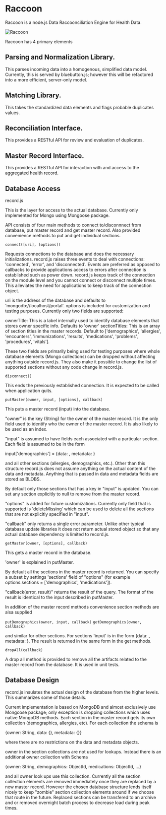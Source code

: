 Raccoon
=========

Raccoon is a node.js Data Raccoonciliation Engine for Health Data.

![Raccoon](http://upload.wikimedia.org/wikipedia/commons/thumb/2/24/Yawning_Raccoon.jpg/976px-Yawning_Raccoon.jpg)

Raccoon has 4 primary elements

Parsing and Normalization Library.
---------
This parses incoming data into a homogenous, simplified data model.  Currently, this is served by bluebutton.js; however this will be refactored into a more efficient, server-only model.

Matching Library.
---------
This takes the standardized data elements and flags probable duplicates values.

Reconciliation Interface.
---------
This provides a RESTful API for review and evaluation of duplicates.

Master Record Interface.
---------
This provides a RESTful API for interaction with and access to the aggregated health record.

Database Access
---------
record.js

This is the layer for access to the actual database.  Currently only implemented for Mongo using Mongoose package.

API consists of four main methods to connect to/disconnnect from database, put master record and get master record.  Also provided 
convenience methods to put and get individual sections.

```connect([uri], [options])```

Requests connections to the database and does the necessary initializations.  record.js raises three events to deal with connections: 
'connected', 'error', and 'disconnected'.  Events are preferred as opposed to callbacks to provide applications access to errors after
connection is established such as power down.  record.js keeps track of the connection on the module level and you cannot connect or 
disconnect multiple times. This alleviates the need for applications to keep track of the connection object.

uri is the address of the database and defaults to 'mongodb://localhost/portal'.  options is included for customization and 
testing purposes.  Currently only two fields are supported:

ownerTitle: This is a label internally used to identify database elements that stores owner specific info.  Defaults to 'owner'
sectionTitles: This is an array of section titles in the master records.  Default to 
['demographics', 'allergies', 'encounters', 'immunizations',  'results', 'medications', 'problems', 'procedures', 'vitals'].

These two fields are primarily being used for testing purposes where whole database elements (Mongo collections) can be dropped 
without affecting anything outside record.js.  They also make it possible to change the list of supported sections without any code 
change in record.js.

```disconnect()```

This ends the previously established connection.  It is expected to be called when application quits.

```putMaster(owner, input, [options], callback)```

This puts a master record (input) into the database.

"owner" is the key (String) for the owner of the master record.  It is the only field used to identify who the owner 
of the master record.  It is also likely to be used as an index. 

"input" is assumed to have fields each associated with a particular section. Each field is assumed to be in the form

input['demographics'] = {data: <any object>, metadata: <any object>}

and all other sections (allergies, demographics, etc.).  Other than this structure record.js does not assume anything
on the actual content of the data and metadata.  Anything that is passed in data and metadata fields are stored as BLOBS.

By default only those sections that has a key in "input" is updated.  You can set any section explicitly to null to remove
from the master record.  

"options" is added for future customizations.  Currently only field that is supported is 'deleteMissing' which can be used
to delete all the sections that are not explicitly specified in "input".

"callback" only returns a single error parameter.  Unlike other typical database update libraries it does not return 
actual stored object so that any actual database dependency is limited to record.js.

```getMaster(owner, [options], callback)```

This gets a master record in the database.

'owner' is explained in putMaster.

By default all the sections in the master record is returned.  You can specify a subset by settings 'sections' field 
of "options" (for example options.sections = ['demographics', 'medications']).

"callback(error, result)" returns the result of the query.  The format of the result is identical to the input described 
in putMaster.


In addition of the master record methods convenience section methods are alsa supplied

```putDemographics(owner, input, callback)```
```getDemographics(owner, callback)```

and similar for other sections.  For sections 'input' is in the form {data: <any object>, metadata: <any object>}.  The result is returned
in the same form in the get methods.


```dropAll(callback)```

A drop all method is provided to remove all the artifacts related to the master record from the database.  It is used in unit
tests.

Database Design
--------

record.js insulates the actual design of the database from the higher levels.  This summarizes some of those details.

Current implementation is based on MongoDB and almost exclusively use Mongoose package; only exception is dropping collections which 
uses native MongoDB methods.  Each section in the master record gets its own collection (demographics, allergies, etc). For each collection
the schema is 

{owner: String, data: {}, metadata: {}}

where there are no restrictions on the data and metadata objects.  

owner in the section collections are not used for lookups.  Instead there is an additional owner collection with Schema

{owner: String, demographics: ObjectId, medications: ObjectId, ...}

and all owner look ups use this collection.  Currently all the section collection elements are removed immediately once they are 
replaced by a new master record.  However the chosen database structure lends itself nicely to keep "zombie" section collection elements
around if we choose that route in the future.  Replaced sections can be transfered to an archive and or removed overnight batch process 
to decrease load  during peak times.

